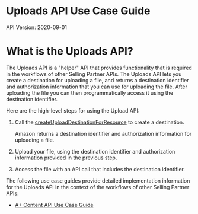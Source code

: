 # Uploads API Use Case Guide 
API Version: 2020-09-01


# What is the Uploads API?

The Uploads API is a "helper" API that provides functionality that is required in the workflows of other Selling Partner APIs. The Uploads API lets you create a destination for uploading a file, and returns a destination identifier and authorization information that you can use for uploading the file. After uploading the file you can then programmatically access it using the destination identifier.

Here are the high-level steps for using the Upload API:

1. Call the [createUploadDestinationForResource](https://github.com/amzn/selling-partner-api-docs/blob/main/references/uploads-api/uploads_2020-11-01.md#createuploaddestinationforresource) to create a destination.

    Amazon returns a destination identifier and authorization information for uploading a file.

2. Upload your file, using the destination identifier and authorization information provided in the previous step.
3. Access the file with an API call that includes the destination identifier.

The following use case guides provide detailed implementation information for the Uploads API in the context of the workflows of other Selling Partner APIs:

- [A+ Content API Use Case Guide](https://github.com/amzn/selling-partner-api-docs/blob/main/guides/en-US/use-case-guides/aplus-content-api-use-case-guide/aplus-content-api-use-case-guide_2020-11-01.md)

